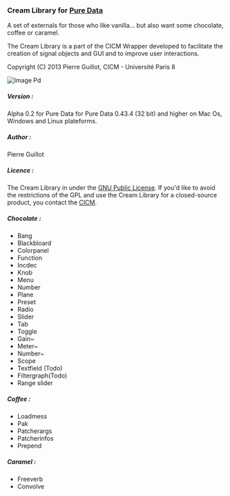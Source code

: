 ### Cream Library for <a title="Pure Data" href="http://msp.ucsd.edu/" target="_blank">Pure Data </a>

<p>A set of  externals for those who like vanilla... but also want some chocolate, coffee or caramel.</p>
<p>The Cream Library is a part of the CICM Wrapper developed to facilitate the creation of signal objects and GUI and to improve user interactions.</p>
<p>Copyright (C) 2013 Pierre Guillot, CICM - Université Paris 8</p>

![Image Pd](https://raw.github.com/pierreguillot/PdEnhanced/master/Ressources/PdChocolate.png "Pd Patch")

##### Version :

Alpha 0.2 for Pure Data for Pure Data 0.43.4 (32 bit) and higher on Mac Os, Windows and Linux plateforms.

##### Author :

Pierre Guillot

##### Licence : 

The Cream Library in under the <a title="GNU" href="http://www.gnu.org/copyleft/gpl.html" target="_blank">GNU Public License</a>. If you'd like to avoid the restrictions of the GPL and use the Cream Library for a closed-source product, you contact the <a title="CICM" href="http://cicm.mshparisnord.org/" target="_blank">CICM</a>.

##### Chocolate :
- Bang
- Blackbloard
- Colorpanel
- Function
- Incdec
- Knob
- Menu
- Number
- Plane
- Preset
- Radio
- Slider
- Tab
- Toggle
- Gain~
- Meter~
- Number~
- Scope
- Textfield (Todo)
- Filtergraph(Todo)
- Range slider

##### Coffee :
- Loadmess
- Pak
- Patcherargs
- Patcherinfos
- Prepend

##### Caramel :
- Freeverb
- Convolve


